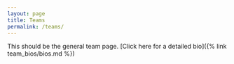 ```yaml
---
layout: page
title: Teams
permalink: /teams/
---
```




This should be the general team page. [Click here for a detailed bio]({% link team_bios/bios.md %})